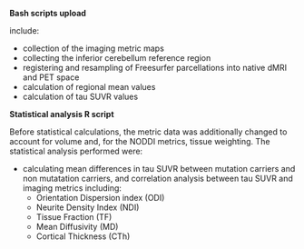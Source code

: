 **Bash scripts upload**

include:
- collection of the imaging metric maps
- collecting the inferior cerebellum reference region
- registering and resampling of Freesurfer parcellations into native dMRI and PET space
- calculation of regional mean values
- calculation of tau SUVR values

**Statistical analysis R script**

Before statistical calculations, the metric data was additionally changed to account for volume and, for the NODDI metrics, tissue weighting. 
The statistical analysis performed were: 
- calculating mean differences in tau SUVR between mutation carriers and non mutatation carriers,
    and correlation analysis between tau SUVR and imaging metrics including:
     - Orientation Dispersion index (ODI)
     - Neurite Density Index (NDI)
     - Tissue Fraction (TF)
     - Mean Diffusivity (MD)
     - Cortical Thickness (CTh)
